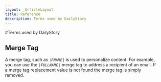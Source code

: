 ```yaml
---
layout: _ArticleLayout
title: Reference
description: Terms used by DailyStory
---
```

#Terms used by DailyStory

## Merge Tag
A merge tag, such as <code>*|FNAME|*</code> is used to personalize content. For example, you can use the 	<code>*|FULLNAME|*</code> merge tag to address a recipient of an email. If a merge tag replacement value is not found the merge tag is simply removed.

